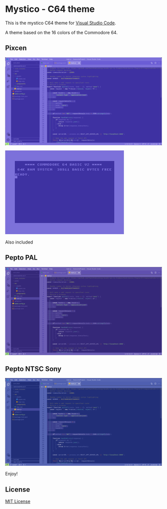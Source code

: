 # Mystico - C64 theme

This is the mystico C64 theme for [Visual Studio Code](http://code.visualstudio.com).

A theme based on the 16 colors of the Commodore 64.

## Pixcen

![Screenshot](https://raw.githubusercontent.com/chibanti/mystico-c64-vscode-theme/master/images/screenshots/screenshot-1.png)

![Screenshot](https://raw.githubusercontent.com/chibanti/mystico-c64-vscode-theme/master/images/c64-startscreen.png)

Also included

## Pepto PAL

![Screenshot](https://raw.githubusercontent.com/chibanti/mystico-c64-vscode-theme/master/images/screenshots/screenshot-pepto-pal.png)

## Pepto NTSC Sony

![Screenshot](https://raw.githubusercontent.com/chibanti/mystico-c64-vscode-theme/master/images/screenshots/screenshot-pepto-ntsc-sony.png)

Enjoy!

## License

[MIT License](./LICENSE)
